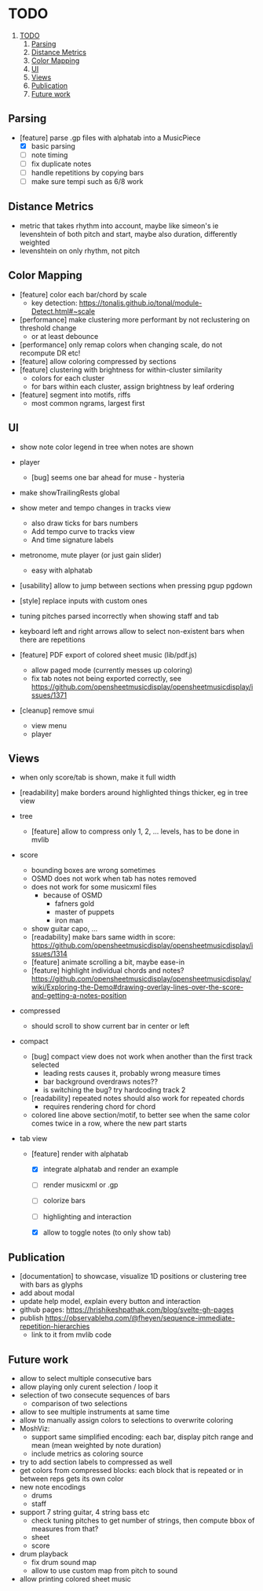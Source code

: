 # TODO

1. [TODO](#todo)
   1. [Parsing](#parsing)
   2. [Distance Metrics](#distance-metrics)
   3. [Color Mapping](#color-mapping)
   4. [UI](#ui)
   5. [Views](#views)
   6. [Publication](#publication)
   7. [Future work](#future-work)

## Parsing

- [feature] parse .gp files with alphatab into a MusicPiece
  - [x] basic parsing
  - [ ] note timing
  - [ ] fix duplicate notes
  - [ ] handle repetitions by copying bars
  - [ ] make sure tempi such as 6/8 work

## Distance Metrics

- metric that takes rhythm into account, maybe like simeon's ie levenshtein of both pitch and start, maybe also duration, differently weighted
- levenshtein on only rhythm, not pitch


## Color Mapping

- [feature] color each bar/chord by scale
  - key detection: https://tonaljs.github.io/tonal/module-Detect.html#~scale
- [performance] make clustering more performant by not reclustering on threshold change
  - or at least debounce
- [performance] only remap colors when changing scale, do not recompute DR etc!
- [feature] allow coloring compressed by sections
- [feature] clustering with brightness for within-cluster similarity
  - colors for each cluster
  - for bars within each cluster, assign brightness by leaf ordering
- [feature] segment into motifs, riffs
   - most common ngrams, largest first


## UI

- show note color legend in tree when notes are shown
- player
  - [bug] seems one bar ahead for muse - hysteria
- make showTrailingRests global
- show meter and tempo changes in tracks view
    - also draw ticks for bars numbers
    - Add tempo curve to tracks view
    - And time signature labels
- metronome, mute player (or just gain slider)
  - easy with alphatab

- [usability] allow to jump between sections when pressing pgup pgdown
- [style] replace inputs with custom ones

- tuning pitches parsed incorrectly when showing staff and tab
- keyboard left and right arrows allow to select non-existent bars when there are repetitions

- [feature] PDF export of colored sheet music (lib/pdf.js)
  - allow paged mode (currently messes up coloring)
  - fix tab notes not being exported correctly, see https://github.com/opensheetmusicdisplay/opensheetmusicdisplay/issues/1371

- [cleanup] remove smui
  - view menu
  - player

## Views

- when only score/tab is shown, make it full width

- [readability] make borders around highlighted things thicker, eg in tree view

- tree
  - [feature] allow to compress only 1, 2, ... levels, has to be done in mvlib

- score
  - bounding boxes are wrong sometimes
  - OSMD does not work when tab has notes removed
  - does not work for some musicxml files
    - because of OSMD
      - fafners gold
      - master of puppets
      - iron man
  - show guitar capo, ...
  - [readability] make bars same width in score: https://github.com/opensheetmusicdisplay/opensheetmusicdisplay/issues/1314
  - [feature] animate scrolling a bit, maybe ease-in
  - [feature] highlight individual chords and notes? https://github.com/opensheetmusicdisplay/opensheetmusicdisplay/wiki/Exploring-the-Demo#drawing-overlay-lines-over-the-score-and-getting-a-notes-position

- compressed
  - should scroll to show current bar in center or left

- compact
  - [bug] compact view does not work when another than the first track selected
    - leading rests causes it, probably wrong measure times
    - bar background overdraws notes??
    - is switching the bug? try hardcoding track 2
  - [readability] repeated notes should also work for repeated chords
    - requires rendering chord for chord
  - colored line above section/motif, to better see when the same color comes twice in a row, where the new part starts

- tab view
  - [feature] render with alphatab
    - [x] integrate alphatab and render an example
    - [ ] render musicxml or .gp
    - [ ] colorize bars
    - [ ] highlighting and interaction
    - [x] allow to toggle notes (to only show tab)


## Publication

- [documentation] to showcase, visualize 1D positions or clustering tree with bars as glyphs
- add about modal
- update help model, explain every button and interaction
- github pages: https://hrishikeshpathak.com/blog/svelte-gh-pages
- publish https://observablehq.com/@fheyen/sequence-immediate-repetition-hierarchies
  - link to it from mvlib code


## Future work

- allow to select multiple consecutive bars
- allow playing only curent selection / loop it
- selection of two consecute sequences of bars
  - comparison of two selections
- allow to see multiple instruments at same time
- allow to manually assign colors to selections to overwrite coloring
- MoshViz:
  - support same simplified encoding: each bar, display pitch range and mean (mean weighted by note duration)
  - include metrics as coloring source
- try to add section labels to compressed as well
- get colors from compressed blocks: each block that is repeated or in between reps gets its own color
- new note encodings
  - drums
  - staff
- support 7 string guitar, 4 string bass etc
  - check tuning pitches to get number of strings, then compute bbox of measures from that?
  - sheet
  - score
- drum playback
  - fix drum sound map
  - allow to use custom map from pitch to sound
- allow printing colored sheet music
